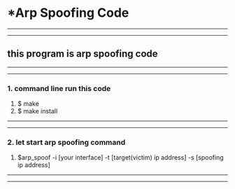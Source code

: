 # *Arp Spoofing Code 
---
---
## this program is arp spoofing code
---
---

### 1. command line run this code
 1) $ make
 2) $ make install
---
--- 
### 2. let start arp spoofing command
 1) $arp_spoof -i [your interface] -t [target(victim) ip address] -s [spoofing ip address]
--- 
--- 
 


